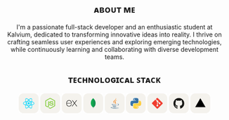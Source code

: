 <div align="center">
  
## ᴀʙᴏᴜᴛ ᴍᴇ
I'm a passionate full-stack developer and an enthusiastic student at Kalvium, dedicated to transforming innovative ideas into reality. I thrive on crafting seamless user experiences and exploring emerging technologies, while continuously learning and collaborating with diverse development teams.

## ᴛᴇᴄʜɴᴏʟᴏɢɪᴄᴀʟ ꜱᴛᴀᴄᴋ
<p>
  <img alt="React" src="https://github.com/reacharman/skill-icons/blob/main/icons/React-Light.svg" width="45" height="45"/>
  <img alt="NodeJS" src="https://github.com/reacharman/skill-icons/blob/main/icons/NodeJS-Light.svg" width="45" height="45"/>
  <img alt="ExpressJS" src="https://github.com/reacharman/skill-icons/blob/main/icons/ExpressJS-Light.svg" width="45" height="45"/>
  <img alt="MongoDB" src="https://github.com/reacharman/skill-icons/blob/main/icons/MongoDB.svg" width="45" height="45"/>
<!--   <img alt="NextJS" src="https://github.com/reacharman/skill-icons/blob/main/icons/NextJS-Light.svg" width="45" height="45"/>
  <img alt="TailwindCSS" src="https://github.com/reacharman/skill-icons/blob/main/icons/TailwindCSS-Light.svg" width="45" height="45"/> -->
  <img alt="Java" src="https://github.com/reacharman/skill-icons/blob/main/icons/Java-Light.svg" width="45" height="45"/>
<!--   <img alt="Kotlin" src="https://github.com/reacharman/skill-icons/blob/main/icons/Kotlin-Light.svg" width="45" height="45"/>
  <img alt="Lua" src="https://github.com/reacharman/skill-icons/blob/main/icons/Lua-Light.svg" width="45" height="45"/>
  <img alt="Nim" src="https://github.com/reacharman/skill-icons/blob/main/icons/Nim-Light.svg" width="45" height="45"/> -->
  <img alt="Python" src="https://github.com/reacharman/skill-icons/blob/main/icons/Python-Light.svg" width="45" height="45"/>
  <img alt="Git" src="https://github.com/reacharman/skill-icons/blob/main/icons/Git.svg" width="45" height="45"/>
  <img alt="GitHub" src="https://github.com/reacharman/skill-icons/blob/main/icons/Github-Light.svg" width="45" height="45"/>
  <img alt="Vercel" src="https://github.com/reacharman/skill-icons/blob/main/icons/Vercel-Light.svg" width="45" height="45"/>
</p>

</div>

